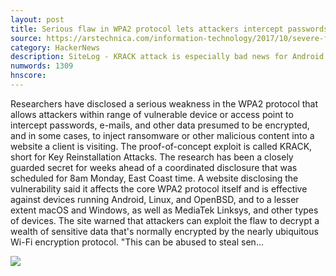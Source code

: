 ```yaml
---
layout: post
title: Serious flaw in WPA2 protocol lets attackers intercept passwords and much more
source: https://arstechnica.com/information-technology/2017/10/severe-flaw-in-wpa2-protocol-leaves-wi-fi-traffic-open-to-eavesdropping/
category: HackerNews
description: SiteLog - KRACK attack is especially bad news for Android and Linux users.
numwords: 1309
hnscore: 
---
```


Researchers have disclosed a serious weakness in the WPA2 protocol that allows attackers within range of vulnerable device or access point to intercept passwords, e-mails, and other data presumed to be encrypted, and in some cases, to inject ransomware or other malicious content into a website a client is visiting.  The proof-of-concept exploit is called KRACK, short for Key Reinstallation Attacks. The research has been a closely guarded secret for weeks ahead of a coordinated disclosure that was scheduled for 8am Monday, East Coast time. A website disclosing the vulnerability said it affects the core WPA2 protocol itself and is effective against devices running Android, Linux, and OpenBSD, and to a lesser extent macOS and Windows, as well as MediaTek Linksys, and other types of devices. The site warned that attackers can exploit the flaw to decrypt a wealth of sensitive data that's normally encrypted by the nearly ubiquitous Wi-Fi encryption protocol.  "This can be abused to steal sen...

![](https://cdn.arstechnica.net/wp-content/uploads/2014/04/ssl-eavesdropping-640x215.jpg)
<!--description-->